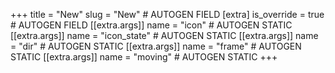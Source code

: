 +++
title = "New"
slug = "New" # AUTOGEN FIELD
[extra]
is_override = true # AUTOGEN FIELD
[[extra.args]]
name = "icon" # AUTOGEN STATIC
[[extra.args]]
name = "icon_state" # AUTOGEN STATIC
[[extra.args]]
name = "dir" # AUTOGEN STATIC
[[extra.args]]
name = "frame" # AUTOGEN STATIC
[[extra.args]]
name = "moving" # AUTOGEN STATIC
+++